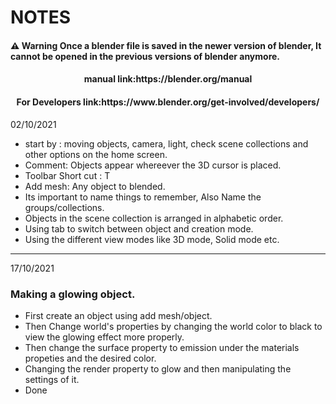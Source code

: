 # NOTES  
  
#### :warning: Warning Once a blender file is saved in the newer version of blender, It cannot be opened in the previous versions of blender anymore.  

<h4 align="center"> manual link:https://blender.org/manual </h4>  

<h4 align="center"> For Developers link:https://www.blender.org/get-involved/developers/ </h4>  
  
02/10/2021  
- start by : moving objects, camera, light, check scene collections and other options on the home screen.  
- Comment: Objects appear whereever the 3D cursor is placed.  
- Toolbar Short cut : T  
- Add mesh: Any object to blended.  
- Its important to name things to remember, Also Name the groups/collections.  
- Objects in the scene collection is arranged in alphabetic order.  
- Using tab to switch between object and creation mode.
- Using the different view modes like 3D mode, Solid mode etc.
  
  
---  
  
17/10/2021  
### Making a glowing object.  
- First create an object using add mesh/object.  
- Then Change world's properties by changing the world color to black to view the glowing effect more properly.  
- Then change the surface property to emission under the materials propeties and the desired color.  
- Changing the render property to glow and then manipulating the settings of it.
- Done
